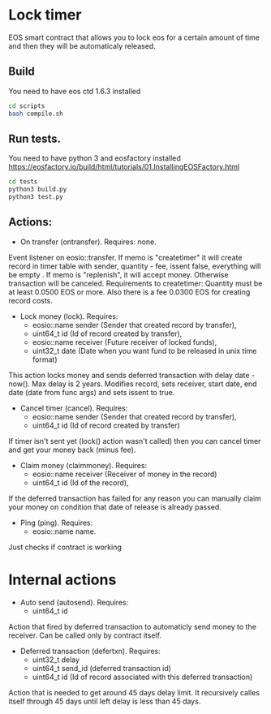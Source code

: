 # Lock timer
EOS smart contract that allows you to lock eos for a certain amount of time and then they will be automaticaly released.


## Build

You need to have eos ctd 1.6.3 installed
```bash
cd scripts
bash compile.sh
```
## Run tests.

You need to have python 3 and eosfactory installed https://eosfactory.io/build/html/tutorials/01.InstallingEOSFactory.html
```bash
cd tests
python3 build.py
python3 test.py
```
## Actions:

* On transfer (ontransfer). Requires: none.

Event listener on eosio::transfer. If memo is "createtimer" it will create record in timer table with sender, quantity - fee, issent false, everything will be empty . If memo is "replenish", it will accept money. Otherwise transaction will be canceled.
Requirements to createtimer: Quantity must be at least 0.0500 EOS or more. Also there is a fee 0.0300 EOS for creating record costs.

* Lock money (lock). Requires:
  * eosio::name sender (Sender that created record by transfer),
  * uint64_t id (Id of record created by transfer),
  * eosio::name receiver (Future receiver of locked funds),
  * uint32_t date (Date when you want fund to be released in unix time format)

This action locks money and sends deferred transaction with delay date - now(). Max delay is 2 years.
Modifies record, sets receiver, start date, end date (date from func args) and sets issent to true.

* Cancel timer (cancel). Requires:
  * eosio::name sender (Sender that created record by transfer),
  * uint64_t id (Id of record created by transfer)

If timer isn't sent yet (lock() action wasn't called) then you can cancel timer and get your money back (minus fee).

* Claim money (claimmoney). Requires:
  * eosio::name receiver (Receiver of money in the record)
  * uint64_t id (Id of the record),

If the deferred transaction has failed for any reason you can manually claim your money on condition that date of release is already passed.

* Ping (ping). Requires:
  * eosio::name name.

Just checks if contract is working

# Internal actions

* Auto send (autosend). Requires:
  * uint64_t id

Action that fired by deferred transaction to automaticly send money to the receiver. Can be called only by contract itself.

* Deferred transaction (defertxn). Requires:
  * uint32_t delay
  * uint64_t send_id (deferred transaction id)
  * uint64_t id (Id of record associated with this deferred transaction)

Action that is needed to get around 45 days delay limit. It recursively calles itself through 45 days until left delay is less than 45 days.
